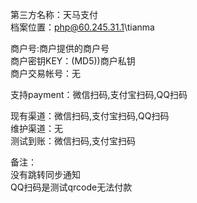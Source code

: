 第三方名称：天马支付  
档案位置：php@60.245.31.1\tianma  
 
商户号:商户提供的商户号  
商户密钥KEY：(MD5))商户私钥  
商户交易帐号：无  
 
支持payment：微信扫码,支付宝扫码,QQ扫码  
 
现有渠道：微信扫码,支付宝扫码,QQ扫码  
维护渠道：无  
测试到账：微信扫码,支付宝扫码  
 
备注：  
没有跳转同步通知  
QQ扫码是测试qrcode无法付款  
